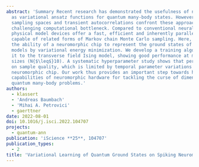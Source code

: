 ```yaml
---
abstract: 'Summary Recent research has demonstrated the usefulness of neural networks
  as variational ansatz functions for quantum many-body states. However, high-dimensional
  sampling spaces and transient autocorrelations confront these approaches with a
  challenging computational bottleneck. Compared to conventional neural networks,
  physical model devices offer a fast, efficient and inherently parallel substrate
  capable of related forms of Markov chain Monte Carlo sampling. Here, we demonstrate
  the ability of a neuromorphic chip to represent the ground states of quantum spin
  models by variational energy minimization. We develop a training algorithm and apply
  it to the transverse field Ising model, showing good performance at moderate system
  sizes (N{$\leq$}10). A systematic hyperparameter study shows that performance depends
  on sample quality, which is limited by temporal parameter variations on the analog
  neuromorphic chip. Our work thus provides an important step towards harnessing the
  capabilities of neuromorphic hardware for tackling the curse of dimensionality in
  quantum many-body problems.'
authors:
  - klassert
  - 'Andreas Baumbach'
  - 'Mihai A. Petrovici'
  - gaerttner
date: 2022-08-01
doi: 10.1016/j.isci.2022.104707
projects:
  - quantum-ann
publication: 'iScience **25**, 104707'
publication_types:
  - 2
title: 'Variational Learning of Quantum Ground States on Spiking Neuromorphic Hardware'
---
```


